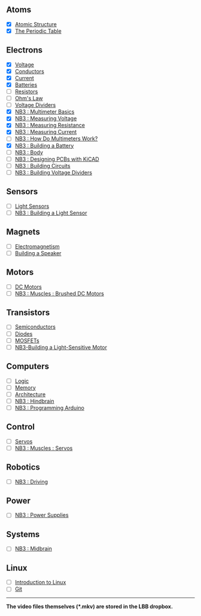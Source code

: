 ## Atoms
- [x] [Atomic Structure](https://vimeo.com/??????)
- [x] [The Periodic Table](https://vimeo.com/??????)

## Electrons
- [x] [Voltage](https://vimeo.com/1000730032)
- [x] [Conductors](https://vimeo.com/1000740989)
- [x] [Current](https://vimeo.com/1000743561)
- [x] [Batteries](https://vimeo.com/??????)
- [ ] [Resistors](https://vimeo.com/1000755493)
- [ ] [Ohm's Law](https://vimeo.com/1000768334)
- [ ] [Voltage Dividers](https://vimeo.com/1000782478)
- [x] [NB3 : Multimeter Basics](https://vimeo.com/1027764019)
- [x] [NB3 : Measuring Voltage](https://vimeo.com/??????)
- [x] [NB3 : Measuring Resistance](https://vimeo.com/??????)
- [x] [NB3 : Measuring Current](https://vimeo.com/??????)
- [ ] [NB3 : How Do Multimeters Work?]()
- [x] [NB3 : Building a Battery](https://vimeo.com/??????)
- [ ] [NB3 : Body](https://vimeo.com/1005036900)
- [ ] [NB3 : Designing PCBs with KiCAD]()
- [ ] [NB3 : Building Circuits]()
- [ ] [NB3 : Building Voltage Dividers](https://vimeo.com/1000789632)

## Sensors
- [ ] [Light Sensors](https://vimeo.com/1000794164)
- [ ] [NB3 : Building a Light Sensor](https://vimeo.com/xxxxxx)

## Magnets
- [ ] [Electromagnetism](https://vimeo.com/1000810115)
- [ ] [Building a Speaker](https://vimeo.com/??????)

## Motors
- [ ] [DC Motors](https://vimeo.com/1000824116)
- [ ] [NB3 : Muscles : Brushed DC Motors](https://vimeo.com/1005039796)

## Transistors
- [ ] [Semiconductors](https://vimeo.com/1000842810)
- [ ] [Diodes](https://vimeo.com/1000861996)
- [ ] [MOSFETs](https://vimeo.com/1000873279)
- [ ] [NB3-Building a Light-Sensitive Motor](https://vimeo.com/??????)

## Computers
- [ ] [Logic](https://vimeo.com/1005128209)
- [ ] [Memory](https://vimeo.com/1005137172)
- [ ] [Architecture](https://vimeo.com/1005138634)
- [ ] [NB3 : Hindbrain](https://vimeo.com/1005064175)
- [ ] [NB3 : Programming Arduino](https://vimeo.com/1005131993)

## Control
- [ ] [Servos](https://vimeo.com/1005150863)
- [ ] [NB3 : Muscles : Servos](https://vimeo.com/??????)

## Robotics
- [ ] [NB3 : Driving](https://vimeo.com/1005154927)

## Power
- [ ] [NB3 : Power Supplies](https://vimeo.com/1005162740)

## Systems
- [ ] [NB3 : Midbrain](https://vimeo.com/1005170402)

## Linux
- [ ] [Introduction to Linux](https://vimeo.com/1005196173)
- [ ] [Git](https://vimeo.com/??????)

---

**The video files themselves (*.mkv) are stored in the LBB dropbox.**

